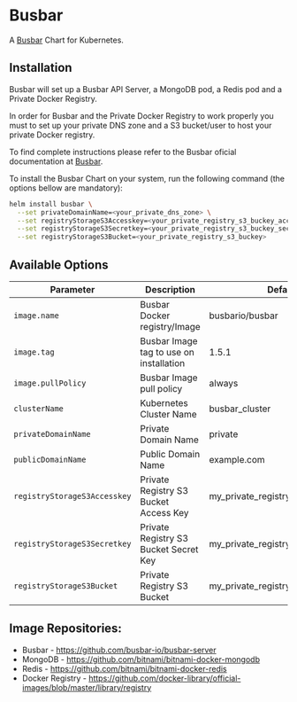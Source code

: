# Busbar

A [Busbar](https://github.com/busbar-io/busbar-server) Chart for Kubernetes.

## Installation

Busbar will set up a Busbar API Server, a MongoDB pod, a Redis pod and a Private Docker Registry.

In order for Busbar and the Private Docker Registry to work properly you must to set up your private DNS zone and a S3 bucket/user to host your private Docker registry.

To find complete instructions please refer to the Busbar oficial documentation at [Busbar](https://github.com/busbar-io/busbar-server).

To install the Busbar Chart on your system, run the following command (the options bellow are mandatory):

```bash
helm install busbar \
  --set privateDomainName=<your_private_dns_zone> \
  --set registryStorageS3Accesskey=<your_private_registry_s3_buckey_access_key> \
  --set registryStorageS3Secretkey=<your_private_registry_s3_buckey_secret_key> \
  --set registryStorageS3Bucket=<your_private_registry_s3_buckey>
```

## Available Options

| Parameter                    | Description                              | Default                           |
|------------------------------|------------------------------------------|-----------------------------------|
| `image.name`                 | Busbar Docker registry/Image             | busbario/busbar                   |
| `image.tag`                  | Busbar Image tag to use on installation  | 1.5.1                             |
| `image.pullPolicy`           | Busbar Image pull policy                 | always                            |
| `clusterName`                | Kubernetes Cluster Name                  | busbar_cluster                    |
| `privateDomainName`          | Private Domain Name                      | private                           |
| `publicDomainName`           | Public Domain Name                       | example.com                       |
| `registryStorageS3Accesskey` | Private Registry S3 Bucket Access Key    | my_private_registry_s3_access_key |
| `registryStorageS3Secretkey` | Private Registry S3 Bucket Secret Key    | my_private_registry_s3_secret_key |
| `registryStorageS3Bucket`    | Private Registry S3 Bucket               | my_private_registry_s3_bucket     |

## Image Repositories:

- Busbar - https://github.com/busbar-io/busbar-server
- MongoDB - https://github.com/bitnami/bitnami-docker-mongodb
- Redis - https://github.com/bitnami/bitnami-docker-redis
- Docker Registry - https://github.com/docker-library/official-images/blob/master/library/registry
